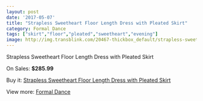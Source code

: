 ```yaml
---
layout: post
date: '2017-05-07'
title: "Strapless Sweetheart Floor Length Dress with Pleated Skirt"
category: Formal Dance
tags: ["skirt","floor","pleated","sweetheart","evening"]
image: http://img.transblink.com/20467-thickbox_default/strapless-sweetheart-floor-length-dress-with-pleated-skirt.jpg
---
```

Strapless Sweetheart Floor Length Dress with Pleated Skirt

On Sales: **$285.99**
<a href="https://www.transblink.com/en/formal-dance/6465-strapless-sweetheart-floor-length-dress-with-pleated-skirt.html"><amp-img layout="responsive" width="600" height="600" src="//img.transblink.com/20467-thickbox_default/strapless-sweetheart-floor-length-dress-with-pleated-skirt.jpg" alt="Strapless Sweetheart Floor Length Dress with Pleated Skirt 0" /></a>
<a href="https://www.transblink.com/en/formal-dance/6465-strapless-sweetheart-floor-length-dress-with-pleated-skirt.html"><amp-img layout="responsive" width="600" height="600" src="//img.transblink.com/20468-thickbox_default/strapless-sweetheart-floor-length-dress-with-pleated-skirt.jpg" alt="Strapless Sweetheart Floor Length Dress with Pleated Skirt 1" /></a>

Buy it: [Strapless Sweetheart Floor Length Dress with Pleated Skirt](https://www.transblink.com/en/formal-dance/6465-strapless-sweetheart-floor-length-dress-with-pleated-skirt.html "Strapless Sweetheart Floor Length Dress with Pleated Skirt")

View more: [Formal Dance](https://www.transblink.com/en/6-formal-dance "Formal Dance")